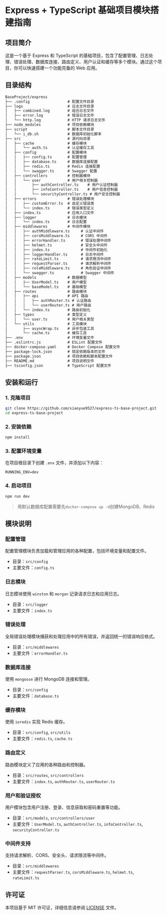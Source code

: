 # Express + TypeScript 基础项目模块搭建指南

## 项目简介

这是一个基于 Express 和 TypeScript 的基础项目，包含了配置管理、日志处理、错误处理、数据库连接、路由定义、用户认证和缓存等多个模块。通过这个项目，你可以快速搭建一个功能完备的 Web 应用。

## 目录结构

```markdown
BaseProject/express
├── .config                 # 配置文件目录
├── logs                    # 日志文件目录
│   ├── combined.log        # 组合日志文件
│   ├── error.log           # 错误日志文件
│   └── http.log            # HTTP 请求日志文件
├── node_modules            # 项目依赖模块
├── script                  # 脚本文件目录
│   └── i_db.sh             # 数据库初始化脚本
├── src                     # 源代码目录
│   ├── cache               # 缓存模块
│   │   └── auth.ts         # 认证缓存工具
│   ├── config              # 配置模块
│   │   ├── config.ts       # 配置管理
│   │   ├── database.ts     # 数据库连接配置
│   │   ├── redis.ts        # Redis 连接配置
│   │   └── swagger.ts      # Swagger 配置
│   ├── controllers         # 控制器模块
│   │   └── user            # 用户相关控制器
│   │       ├── authController.ts    # 用户认证控制器
│   │       ├── infoController.ts    # 用户信息控制器
│   │       └── securityController.ts # 用户安全控制器
│   ├── errors              # 错误处理模块
│   │   ├── customError.ts  # 自定义错误类
│   │   └── index.ts        # 错误类型定义
│   ├── index.ts            # 应用入口文件
│   ├── logger              # 日志模块
│   │   └── index.ts        # 日志配置
│   ├── middlewares         # 中间件模块
│   │   ├── authMiddleware.ts     # 认证中间件
│   │   ├── corsMiddleware.ts     # CORS 中间件
│   │   ├── errorHandler.ts       # 错误处理中间件
│   │   ├── helmet.ts             # 安全头中间件
│   │   ├── index.ts              # 中间件初始化
│   │   ├── loggerHandler.ts      # 日志中间件
│   │   ├── rateLimit.ts          # 请求限流中间件
│   │   ├── requestParser.ts      # 请求解析中间件
│   │   ├── roleMiddleware.ts     # 角色验证中间件
│   │   └── swagger.ts            # Swagger 中间件
│   ├── models              # 数据模型
│   │   ├── UserModel.ts    # 用户模型
│   │   └── baseModel.ts    # 基础模型
│   ├── routes              # 路由模块
│   │   ├── api             # API 路由
│   │   │   ├── authRouter.ts # 认证路由
│   │   │   └── userRouter.ts # 用户路由
│   │   └── index.ts        # 路由初始化
│   ├── types               # 类型定义
│   │   └── user.ts         # 用户相关类型
│   └── utils               # 工具模块
│       ├── asyncWrap.ts    # 异步包装工具
│       └── cache.ts        # 缓存工具
├── .env                    # 环境变量文件
├── .eslintrc.js            # ESLint 配置文件
├── docker-compose.yaml     # Docker Compose 配置文件
├── package-lock.json       # 锁定依赖版本的文件
├── package.json            # 项目依赖和脚本配置文件
├── README.md               # 项目说明文件
├── tsconfig.json           # TypeScript 配置文件
```

## 安装和运行

### 1. 克隆项目

```bash
git clone https://github.com/xiaoyue9527/express-ts-base-project.git
cd express-ts-base-project
```

### 2. 安装依赖

```bash
npm install
```

### 3. 配置环境变量

在项目根目录下创建 `.env` 文件，并添加以下内容：

```
RUNNING_ENV=dev
```

### 4. 启动项目

```bash
npm run dev
```

> 用默认数据库配置需要先`docker-compose up -d`创建MongoDB、Redis

## 模块说明

### 配置管理

配置管理模块负责加载和管理应用的各种配置，包括环境变量和配置文件。

- 目录：`src/config`
- 主要文件：`config.ts`

### 日志模块

日志模块使用 `winston` 和 `morgan` 记录请求日志和应用日志。

- 目录：`src/logger`
- 主要文件：`index.ts`

### 错误处理

全局错误处理模块捕获和处理应用中的所有错误，并返回统一的错误响应格式。

- 目录：`src/middlewares`
- 主要文件：`errorHandler.ts`

### 数据库连接

使用 `mongoose` 进行 MongoDB 连接和管理。

- 目录：`src/config`
- 主要文件：`database.ts`

### 缓存模块

使用 `ioredis` 实现 Redis 缓存。

- 目录：`src/config`, `src/utils`
- 主要文件：`redis.ts`, `cache.ts`

### 路由定义

路由模块定义了应用的各种路由和控制器。

- 目录：`src/routes`, `src/controllers`
- 主要文件：`index.ts`, `authRouter.ts`, `userRouter.ts`

### 用户和验证授权

用户模块包含用户注册、登录、信息获取和密码重置等功能。

- 目录：`src/models`, `src/controllers/user`
- 主要文件：`UserModel.ts`, `authController.ts`, `infoController.ts`, `securityController.ts`

### 中间件支持

支持请求解析、CORS、安全头、请求限流等中间件。

- 目录：`src/middlewares`
- 主要文件：`requestParser.ts`, `corsMiddleware.ts`, `helmet.ts`, `rateLimit.ts`

## 许可证

本项目基于 MIT 许可证，详细信息请参阅 [LICENSE](LICENSE) 文件。